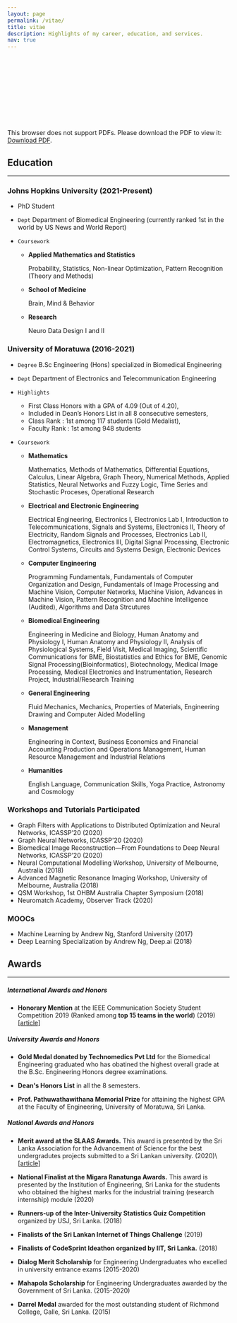 ```yaml
---
layout: page
permalink: /vitae/
title: vitae
description: Highlights of my career, education, and services. 
nav: true
---
```


<!-- For my CV, click [here]({{site.baseurl}}/assets/pdf/Ashwin_CV.pdf). -->

<div style="margin-left: auto;margin-right: auto;">
    <object data="..\assets\pdf\main.pdf" type="application/pdf" width="825px" height="1175px">
        <embed src="..\assets\pdf\main.pdf">
            <p>This browser does not support PDFs. Please download the PDF to view it: <a href="assets\pdf\main.pdf">Download PDF</a>.</p>
        </embed>
    </object>
</div>

## Education
-------------

### Johns Hopkins University (2021-Present)

* PhD Student
* `Dept` Department of Biomedical Engineering (currently ranked 1st in the world by US News and World Report)

* `Coursework`
    * **Applied Mathematics and Statistics**

        Probability, Statistics, Non-linear Optimization, Pattern Recognition (Theory and Methods)

    * **School of Medicine**

        Brain, Mind & Behavior

    * **Research**

        Neuro Data Design I and II

### University of Moratuwa (2016-2021)

* `Degree` B.Sc Engineering (Hons) specialized in Biomedical Engineering
* `Dept` Department of Electronics and Telecommunication Engineering
* `Highlights` 
   * First Class Honors with a GPA of 4.09 (Out of 4.20), 
   * Included in Dean’s Honors List in all 8 consecutive semesters,
   * Class Rank : 1st among 117 students (Gold Medalist), 
   * Faculty Rank : 1st among 948 students

* `Coursework`
    * **Mathematics**

        Mathematics, Methods of Mathematics, Differential Equations, Calculus, Linear Algebra, Graph Theory, Numerical Methods, Applied Statistics, Neural Networks and Fuzzy Logic, Time Series and Stochastic Proceses, Operational Research

    * **Electrical and Electronic Engineering**

        Electrical Engineering, Electronics I, Electronics Lab I, Introduction to Telecommunications, Signals and Systems, Electronics II, Theory of Electricity, Random Signals and Processes, Electronics Lab II, Electromagnetics, Electronics III, Digital Signal Processing, Electronic Control Systems, Circuits and Systems Design, Electronic Devices

    * **Computer Engineering**

        Programming Fundamentals, Fundamentals of Computer Organization and Design, Fundamentals of Image Processing and Machine Vision, Computer Networks, Machine Vision, Advances in Machine Vision, Pattern Recognition and Machine Intelligence (Audited), Algorithms and Data Strcutures

    * **Biomedical Engineering**

        Engineering in Medicine and Biology, Human Anatomy and Physiology I, Human Anatomy and Physiology II, Analysis of Physiological Systems, Field Visit, Medical Imaging, Scientific Communications for BME, Biostatistics and Ethics for BME, Genomic Signal Processing(Bioinformatics), Biotechnology, Medical Image Processing, Medical Electronics and Instrumentation, Research Project, Industrial/Research Training

    * **General Engineering**

        Fluid Mechanics, Mechanics, Properties of Materials, Engineering Drawing and Computer Aided Modelling

    * **Management**

        Engineering in Context, Business Economics and Financial Accounting Production and Operations Management, Human Resource Management and Industrial Relations

    * **Humanities**

        English Language, Communication Skills, Yoga Practice, Astronomy and Cosmology

### Workshops and Tutorials Participated

* Graph Filters with Applications to Distributed Optimization and Neural Networks, ICASSP’20 (2020)
* Graph Neural Networks, ICASSP’20 (2020)
* Biomedical Image Reconstruction—From Foundations to Deep Neural Networks, ICASSP’20 (2020)
* Neural Computational Modelling Workshop, University of Melbourne, Australia (2018)
* Advanced Magnetic Resonance Imaging Workshop, University of Melbourne, Australia (2018)
* QSM Workshop, 1st OHBM Australia Chapter Symposium (2018)
* Neuromatch Academy, Observer Track (2020)

### MOOCs

* Machine Learning by Andrew Ng, Stanford University (2017)
* Deep Learning Specialization by Andrew Ng, Deep.ai (2018)

## Awards
-------------

##### International Awards and Honors

* **Honorary Mention** at the IEEE Communication Society Student Competition 2019 (Ranked among **top 15 teams in the world**) (2019)
[[article]](http://www.ent.mrt.ac.lk/web3/index.php/news/212-honorary-mentions-at-the-ieee-comsoc-student-competition-2019)

##### University Awards and Honors

* **Gold Medal donated by Technomedics Pvt Ltd** for the Biomedical Engineering graduated who has obatined the highest overall grade at the B.Sc. Engineering Honors degree examinations.

* **Dean's Honors List** in all the 8 semesters.

* **Prof. Pathuwathawithana Memorial Prize** for attaining the highest GPA at the Faculty of Engineering, University of Moratuwa, Sri Lanka.

##### National Awards and Honors

* **Merit award at the SLAAS Awards.** This award is presented by the Sri Lanka Association for the Advancement of Science for the best undergradutes projects submitted to a Sri Lankan university. (2020)\\
[[article]](http://www.ent.mrt.ac.lk/web3/index.php/news/220-entc-wins-group-category-merit-at-the-manamperi-award-engineering-2020)

* **National Finalist at the Migara Ranatunga Awards.** This award is presented by the Institution of Engineering, Sri Lanka for the students who obtained the highest marks for the industrial training (research internship) module (2020)

* **Runners-up of the Inter-University Statistics Quiz Competition** organized by USJ, Sri Lanka. (2018)

* **Finalists of the Sri Lankan Internet of Things Challenge** (2019)

* **Finalists of CodeSprint Ideathon organized by IIT, Sri Lanka.** (2018)

* **Dialog Merit Scholarship** for Engineering Undergraduates who excelled in university entrance exams (2015-2020)

* **Mahapola Scholarship** for Engineering Undergraduates awarded by the Government of Sri Lanka. (2015-2020)

* **Darrel Medal** awarded for the most outstanding student of Richmond College, Galle, Sri Lanka. (2015)
